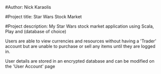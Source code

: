 #Author: Nick Karaolis

#Project title: Star Wars Stock Market

#Project description: 
My Star Wars stock market application using Scala, Play and (database of choice)

Users are able to view currencies and resources without having a 'Trader' account but are unable to purchase or sell any items until they are logged in.

User details are stored in an encrypted database and can be modified on the 'User Account' page